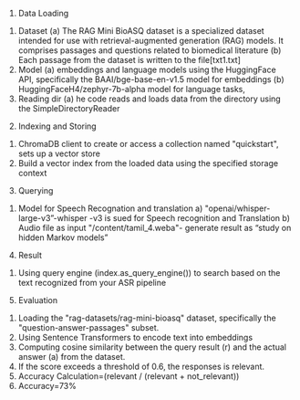 1)	Data Loading
1.	Dataset
(a)	The RAG Mini BioASQ dataset is a specialized dataset intended for use with retrieval-augmented generation (RAG) models. It comprises passages and questions related to biomedical literature
(b)	Each passage from the dataset is written to the file[txt1.txt]
2.	Model
(a)	embeddings and language models using the HuggingFace API, specifically the BAAI/bge-base-en-v1.5 model for embeddings
(b)	HuggingFaceH4/zephyr-7b-alpha model for language tasks,
3.	Reading dir
(a)	he code reads and loads data from the directory using the SimpleDirectoryReader
2)	Indexing and Storing
1.	ChromaDB client to create or access a collection named "quickstart", sets up a vector store
2.	Build a vector index from the loaded data using the specified storage context
3)	Querying
1.	Model for Speech Recognation and translation 
a)	"openai/whisper-large-v3”-whisper -v3 is sued for Speech recognition and Translation 
b)	Audio file as input "/content/tamil_4.weba"- generate result as “study on hidden Markov models”
4)	Result
1.	Using query engine (index.as_query_engine()) to search based on the text recognized from your ASR pipeline
5)	Evaluation
1.	Loading the "rag-datasets/rag-mini-bioasq" dataset, specifically the "question-answer-passages" subset.
2.	Using Sentence Transformers to encode text into embeddings
3.	Computing cosine similarity between the query result (r) and the actual answer (a) from the dataset.
4.	If the score exceeds a threshold of 0.6, the responses is relevant.
5.	Accuracy Calculation=(relevant / (relevant + not_relevant))
6.	Accuracy=73%
